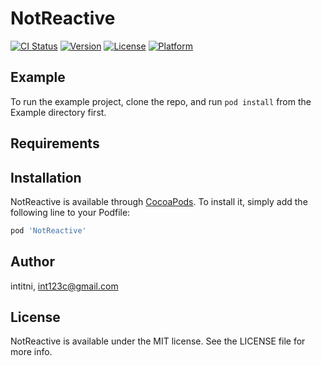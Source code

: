# NotReactive

[![CI Status](https://img.shields.io/travis/intitni/NotReactive.svg?style=flat)](https://travis-ci.org/intitni/NotReactive)
[![Version](https://img.shields.io/cocoapods/v/NotReactive.svg?style=flat)](https://cocoapods.org/pods/NotReactive)
[![License](https://img.shields.io/cocoapods/l/NotReactive.svg?style=flat)](https://cocoapods.org/pods/NotReactive)
[![Platform](https://img.shields.io/cocoapods/p/NotReactive.svg?style=flat)](https://cocoapods.org/pods/NotReactive)

## Example

To run the example project, clone the repo, and run `pod install` from the Example directory first.

## Requirements

## Installation

NotReactive is available through [CocoaPods](https://cocoapods.org). To install
it, simply add the following line to your Podfile:

```ruby
pod 'NotReactive'
```

## Author

intitni, int123c@gmail.com

## License

NotReactive is available under the MIT license. See the LICENSE file for more info.
